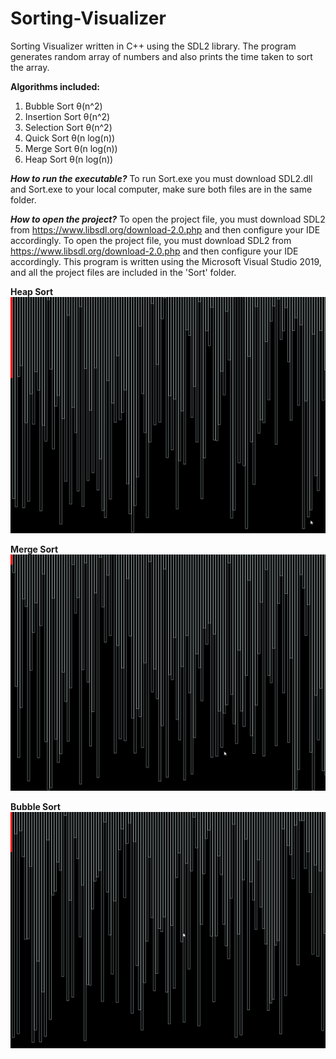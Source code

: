 # Sorting-Visualizer
Sorting Visualizer written in C++ using the SDL2 library. The program generates random array of numbers and also prints the time taken to sort the array.

**Algorithms included:**
1. Bubble Sort              θ(n^2)
2. Insertion Sort           θ(n^2)
3. Selection Sort           θ(n^2)
4. Quick Sort               θ(n log(n))
5. Merge Sort               θ(n log(n))
6. Heap Sort                θ(n log(n))


***How to run the executable?***
To run Sort.exe you must download SDL2.dll and Sort.exe to your local computer, make sure both files are in the same folder.

***How to open the project?***
To open the project file, you must download SDL2 from https://www.libsdl.org/download-2.0.php and then configure your IDE accordingly.
To open the project file, you must download SDL2 from https://www.libsdl.org/download-2.0.php and then configure your IDE accordingly. This program is written using the Microsoft Visual Studio 2019, and all the project files are included in the 'Sort' folder.

**Heap Sort**
![](heapsort.gif)

**Merge Sort**
![](mergesort.gif)

**Bubble Sort**
![](bubblesort.gif)
